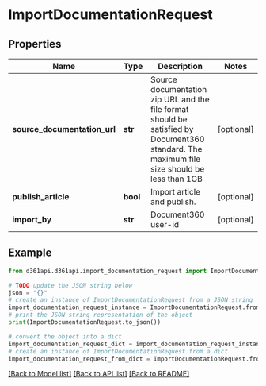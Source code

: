# ImportDocumentationRequest


## Properties

Name | Type | Description | Notes
------------ | ------------- | ------------- | -------------
**source_documentation_url** | **str** | Source documentation zip URL and the file format should be satisfied by Document360 standard. The maximum file size should be less than 1GB | [optional] 
**publish_article** | **bool** | Import article and publish. | [optional] 
**import_by** | **str** | Document360 user-id | [optional] 

## Example

```python
from d361api.d361api.import_documentation_request import ImportDocumentationRequest

# TODO update the JSON string below
json = "{}"
# create an instance of ImportDocumentationRequest from a JSON string
import_documentation_request_instance = ImportDocumentationRequest.from_json(json)
# print the JSON string representation of the object
print(ImportDocumentationRequest.to_json())

# convert the object into a dict
import_documentation_request_dict = import_documentation_request_instance.to_dict()
# create an instance of ImportDocumentationRequest from a dict
import_documentation_request_from_dict = ImportDocumentationRequest.from_dict(import_documentation_request_dict)
```
[[Back to Model list]](../README.md#documentation-for-models) [[Back to API list]](../README.md#documentation-for-api-endpoints) [[Back to README]](../README.md)


